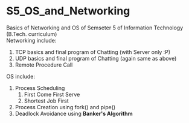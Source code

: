 # S5_OS_and_Networking
Basics of Networking and OS of Semseter 5 of Information Technology (B.Tech. curriculum) <br>
Networking include:
<ol>
  <li>TCP basics and final program of Chatting (with Server only :P)</li>
  <li>UDP basics and final program of Chatting (again same as above)</li>
  <li>Remote Procedure Call</li>
</ol>

OS include:
<ol>
  <li>Process Scheduling
      <ol>
      <li>First Come First Serve</li>
      <li>Shortest Job First</li>
      </ol></li>
  <li>Process Creation using fork() and pipe()</li>
  <li>Deadlock Avoidance using <strong>Banker's Algorithm</strong></li>
</ol>
